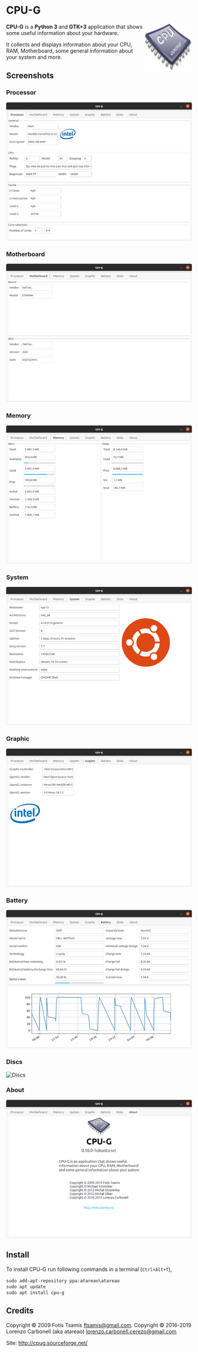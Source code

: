 # CPU-G

<img src="./data/icons/cpu-g.png" align="right"
     title="CPU-G Logo" width="128" height="128">


**CPU-G** is a **Python 3** and **GTK+3** application that shows some useful information about your hardware.

It collects and displays information about your CPU, RAM, Motherboard, some general information about your system and more.

## Screenshots

### Processor

![Processor](./screenshots/cpu-g-processor.png)

### Motherboard

![Motherboard](./screenshots/cpu-g-motherboard.png)

### Memory

![Memory](./screenshots/cpu-g-memory.png)

### System

![System](./screenshots/cpu-g-system.png)

### Graphic

![Graphic](./screenshots/cpu-g-graphic.png)

### Battery

![Battery](./screenshots/cpu-g-battery.png)

### Discs

![Discs](./screenshots/cpu-g-discs.png)

### About

![About](./screenshots/cpu-g-about.png)

## Install

To install CPU-G run following commands in a terminal (`Ctrl+Alt+T`),

```
sudo add-apt-repository ppa:atareao\atareao
sudo apt update
sudo apt install cpu-g
```

## Credits

Copyright © 2009  Fotis Tsamis <ftsamis@gmail.com>.
Copyright © 2016-2019  Lorenzo Carbonell (aka atareao) <lorenzo.carbonell.cerezo@gmail.com>

Site: http://cpug.sourceforge.net/
